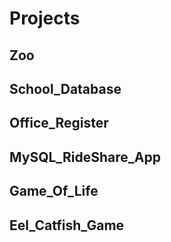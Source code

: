 # Projects

## Zoo

## School_Database

## Office_Register

## MySQL_RideShare_App

## Game_Of_Life

## Eel_Catfish_Game
